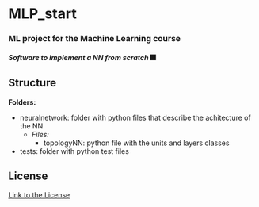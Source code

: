 # MLP_start

### ML project for the Machine Learning course

#### *Software to implement a NN from scratch* 🎆

## Structure

**Folders:**
- neuralnetwork: folder with python files that describe the achitecture of the NN
  - *Files:*
    - topologyNN: python file with the units and layers classes
- tests: folder with python test files

## License

[Link to the License](https://github.com/DustAcasc99/MLP_start/blob/main/LICENSE.md)
